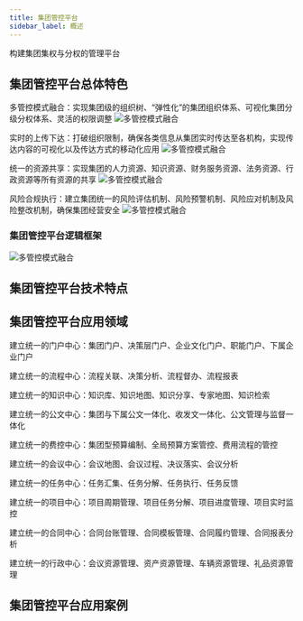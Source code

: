 ```yaml
---
title: 集团管控平台
sidebar_label: 概述
---
```


构建集团集权与分权的管理平台

## 集团管控平台总体特色

多管控模式融合：实现集团级的组织树、“弹性化”的集团组织体系、可视化集团分级分权体系、灵活的权限调整
![多管控模式融合](/static/groupimg/m1_l.png)

实时的上传下达：打破组织限制，确保各类信息从集团实时传达至各机构，实现传达内容的可视化以及传达方式的移动化应用
![多管控模式融合](/static/groupimg/m2_l.png)

统一的资源共享：实现集团的人力资源、知识资源、财务服务资源、法务资源、行政资源等所有资源的共享
![多管控模式融合](/static/groupimg/m3_l.png)

风险合规执行：建立集团统一的风险评估机制、风险预警机制、风险应对机制及风险整改机制，确保集团经营安全
![多管控模式融合](/static/groupimg/m4_l.png)

### 集团管控平台逻辑框架
![多管控模式融合](/static/groupimg/logic.png)

## 集团管控平台技术特点


## 集团管控平台应用领域

建立统一的门户中心：集团门户、决策层门户、企业文化门户、职能门户、下属企业门户

建立统一的流程中心：流程关联、决策分析、流程督办、流程报表

建立统一的知识中心：知识库、知识地图、知识分享、专家地图、知识检索

建立统一的公文中心：集团与下属公文一体化、收发文一体化、公文管理与监督一体化

建立统一的费控中心：集团型预算编制、全局预算方案管控、费用流程的管控

建立统一的会议中心：会议地图、会议过程、决议落实、会议分析

建立统一的任务中心：任务汇集、任务分解、任务执行、任务反馈

建立统一的项目中心：项目周期管理、项目任务分解、项目进度管理、项目实时监控

建立统一的合同中心：合同台账管理、合同模板管理、合同履约管理、合同报表分析

建立统一的行政中心：会议资源管理、资产资源管理、车辆资源管理、礼品资源管理


## 集团管控平台应用案例